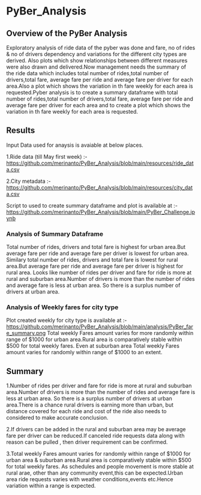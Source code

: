 # PyBer_Analysis
## Overview of the PyBer Analysis
Exploratory analysis of ride data of the pyber was done and fare, no of rides & no of drivers dependency and variations for the different city types are derived.
Also plots which show relationships between different measures were also drawn and delivered.Now management needs the summary of the ride data which includes total number of rides,total number of drivers,total fare, average fare per ride and average fare per driver for each area.Also a plot which shows the variation in th fare weekly for each area is requested.Pyber analysis is to create a summary dataframe with total number of rides,total number of drivers,total fare, average fare per ride and average fare per driver for each area and to create a plot which shows the variation in th fare weekly for each area is requested.
## Results
Input Data used for anaysis is avaiable at below places.

1.Ride data (till May first week) :-https://github.com/merinanto/PyBer_Analysis/blob/main/resources/ride_data.csv

2.City metadata :-https://github.com/merinanto/PyBer_Analysis/blob/main/resources/city_data.csv

Script to used to create summary dataframe and plot is available at :-https://github.com/merinanto/PyBer_Analysis/blob/main/PyBer_Challenge.ipynb

### Analysis of Summary Dataframe

Total number of rides, drivers and total fare is highest for urban area.But average fare per ride and average fare per driver is lowest for urban area.
Similary total number of rides, drivers and total fare is lowest for rural area.But average fare per ride and average fare per driver is highest for rural area.
Looks like number of rides per driver and fare for ride is more at rural and suburban area.Number of drivers is more than the number of rides and average fare is less at urban area. So there is a surplus number of drivers at urban area.

### Analysis of Weekly fares for city type
Plot created weekly for city type is available at :-https://github.com/merinanto/PyBer_Analysis/blob/main/analysis/PyBer_fare_summary.png
Total weekly Fares amount varies for more randomly within  range of $1000 for urban area.Rural area is comparatively stable within $500 for total weekly fares.
Even at suburban area Total weekly Fares amount varies for randomly within  range of $1000 to an extent.

## Summary

1.Number of rides per driver and fare for ride is more at rural and suburban area.Number of drivers is more than the number of rides and average fare is less at urban area. So there is a surplus number of drivers at urban area.There is a chance rural drivers is earning more than urban, but distance covered for each ride and cost of the ride also needs to considered to make accurate conclusion.

2.If drivers can be added in the rural and suburban area may be average fare per driver can be reduced.If canceled ride requests data along with reason can be pulled , then driver requirement can be confirmed.

3.Total weekly Fares amount varies for  randomly within  range of $1000 for urban area & suburban area.Rural area is comparatively stable within $500 for total weekly fares.
As schedules and people movement is more stable at rural arae, other than any community event,this can be expected.Urban area ride requests varies with weather conditions,events etc.Hence variation within a range is expected.
